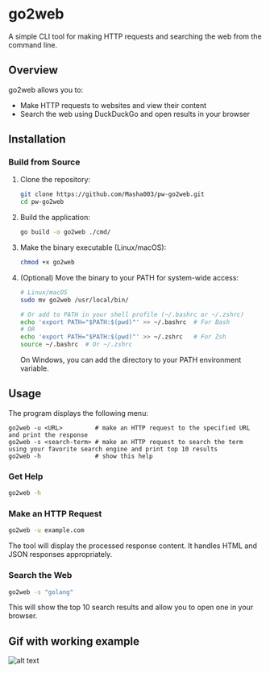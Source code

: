 # go2web

A simple CLI tool for making HTTP requests and searching the web from the command line.

## Overview

go2web allows you to:

- Make HTTP requests to websites and view their content
- Search the web using DuckDuckGo and open results in your browser

## Installation

### Build from Source

1. Clone the repository:

   ```bash
   git clone https://github.com/Masha003/pw-go2web.git
   cd pw-go2web
   ```

2. Build the application:

   ```bash
   go build -o go2web ./cmd/
   ```

3. Make the binary executable (Linux/macOS):

   ```bash
   chmod +x go2web
   ```

4. (Optional) Move the binary to your PATH for system-wide access:

   ```bash
   # Linux/macOS
   sudo mv go2web /usr/local/bin/

   # Or add to PATH in your shell profile (~/.bashrc or ~/.zshrc)
   echo 'export PATH="$PATH:$(pwd)"' >> ~/.bashrc  # For Bash
   # OR
   echo 'export PATH="$PATH:$(pwd)"' >> ~/.zshrc   # For Zsh
   source ~/.bashrc  # Or ~/.zshrc
   ```

   On Windows, you can add the directory to your PATH environment variable.

## Usage

The program displays the following menu:

```
go2web -u <URL>         # make an HTTP request to the specified URL and print the response
go2web -s <search-term> # make an HTTP request to search the term using your favorite search engine and print top 10 results
go2web -h               # show this help
```

### Get Help

```bash
go2web -h
```

### Make an HTTP Request

```bash
go2web -u example.com
```

The tool will display the processed response content. It handles HTML and JSON responses appropriately.

### Search the Web

```bash
go2web -s "golang"
```

This will show the top 10 search results and allow you to open one in your browser.

## Gif with working example

![alt text](<Untitled design.gif>)
